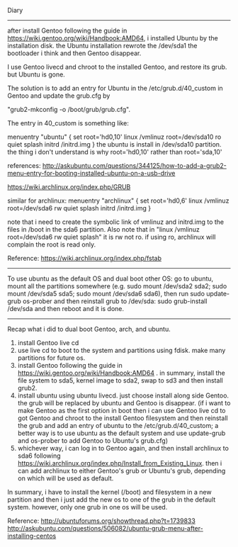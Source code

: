 Diary
________

after install Gentoo following the guide in https://wiki.gentoo.org/wiki/Handbook:AMD64, i installed Ubuntu by the installation disk. the Ubuntu installation rewrote the /dev/sda1 the bootloader i think and then Gentoo disappear. 


I use Gentoo livecd and chroot to the installed Gentoo, and restore its grub. but Ubuntu is gone.


The solution is to add an entry for Ubuntu in the /etc/grub.d/40_custom in Gentoo and update the grub.cfg by 

"grub2-mkconfig -o /boot/grub/grub.cfg". 

The entry in 40_custom is something like:

menuentry "ubuntu" {
    set root='hd0,10'
    linux /vmlinuz root=/dev/sda10 ro quiet splash
    initrd /initrd.img
}
the ubuntu is install in /dev/sda10 partition. the thing i don't understand is why root='hd0,10' rather than root='sda,10'

references:
http://askubuntu.com/questions/344125/how-to-add-a-grub2-menu-entry-for-booting-installed-ubuntu-on-a-usb-drive

https://wiki.archlinux.org/index.php/GRUB

similar for archlinux:
menuentry "archlinux" {
    set root='hd0,6'
    linux /vmlinuz root=/dev/sda6 rw quiet splash
    initrd /initrd.img
}

note that i need to create the symbolic link of vmlinuz and initrd.img to the files in /boot in the sda6 partition.
Also note that in "linux /vmlinuz root=/dev/sda6 rw quiet splash" it is rw not ro. if using ro, archlinux will complain the root is read only.

Reference: https://wiki.archlinux.org/index.php/fstab

----------------------------------

To use ubuntu as the default OS and dual boot other OS:
go to ubuntu, mount all the partitions somewhere (e.g. sudo mount /dev/sda2 sda2; sudo mount /dev/sda5 sda5; sudo mount /dev/sda6 sda6), then run
sudo update-grub
os-prober
and then reinstall grub to /dev/sda:
sudo grub-install /dev/sda
and then reboot and it is done.

----------------------------------

Recap what i did to dual boot Gentoo, arch, and ubuntu.

1. install Gentoo live cd
2. use live cd to boot to the system and partitions using fdisk. make many partitions for future os.
3. install Gentoo following the guide in https://wiki.gentoo.org/wiki/Handbook:AMD64 . in summary, install the file system to sda5, kernel image to sda2, swap to sd3 and then install grub2.
4. install ubuntu using ubuntu livecd. just choose install along side Gentoo. the grub will be replaced by ubuntu and Gentoo is disappear. (if i want to make Gentoo as the first option in boot then i can use Gentoo live cd to got Gentoo and chroot to the install Gentoo filesystem and then reinstall the grub and add an entry of ubuntu to the /etc/grub.d/40_custom; a better way is to use ubuntu as the default system and use update-grub and os-prober to add Gentoo to Ubuntu's grub.cfg)
5. whichever way, i can log in to Gentoo again, and then install archlinux to sda6 following https://wiki.archlinux.org/index.php/Install_from_Existing_Linux. then i can add archlinux to either Gentoo's grub or Ubuntu's grub, depending on which will be used as default.


In summary, i have to install the kernel (/boot) and filesystem in a new partition and then i just add the new os to one of the grub in the default system. however, only one grub in one os will be used.

Reference:
http://ubuntuforums.org/showthread.php?t=1739833 
http://askubuntu.com/questions/506082/ubuntu-grub-menu-after-installing-centos





